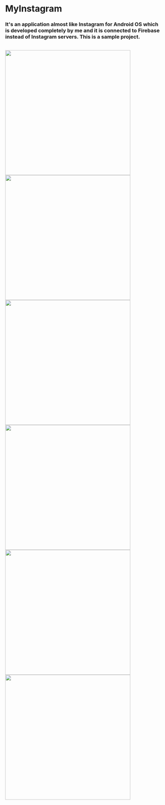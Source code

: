 # MyInstagram
### It's an application almost like Instagram for Android OS which is developed completely by me and it is connected to Firebase instead of Instagram servers. This is a sample project.

<br>

<div>
  <img src="https://user-images.githubusercontent.com/62106560/174190131-a4e1404f-7323-40b9-9179-72282271a9b9.png" height="400">
  <img src="https://user-images.githubusercontent.com/62106560/174190136-df226537-6c5e-488e-aed2-1d672d8be773.png" height="400">
  <img src="https://user-images.githubusercontent.com/62106560/174190143-2b15d514-82df-44f8-9e3f-ec1852a6bd2d.png" height="400">
  <img src="https://user-images.githubusercontent.com/62106560/174190145-a64c0949-95cd-4e5f-94b5-d36682f21c14.png" height="400">
  <img src="https://user-images.githubusercontent.com/62106560/174190147-4fa684a6-776e-4edf-9345-f4d3c1e529ea.png" height="400">
  <img src="https://user-images.githubusercontent.com/62106560/174190148-e1e7e064-4d7d-4105-bedc-23e2c010d7c7.png" height="400">
</div>



